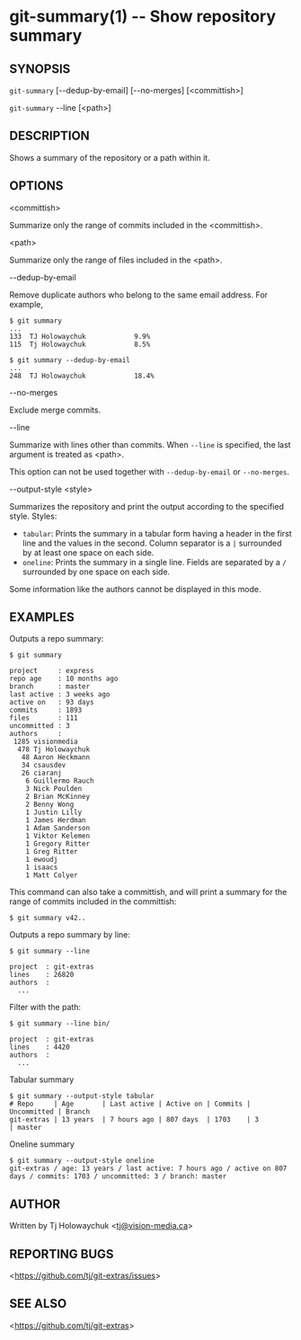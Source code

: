 git-summary(1) -- Show repository summary
=========================================

## SYNOPSIS

`git-summary` [--dedup-by-email] [--no-merges] [&lt;committish&gt;]

`git-summary` --line [&lt;path&gt;]

## DESCRIPTION

Shows a summary of the repository or a path within it.

## OPTIONS

  &lt;committish&gt;

  Summarize only the range of commits included in the &lt;committish&gt;.

  &lt;path&gt;

  Summarize only the range of files included in the &lt;path&gt;.

  --dedup-by-email

  Remove duplicate authors who belong to the same email address.
  For example,

    $ git summary
    ...
    133  TJ Holowaychuk            9.9%
    115  Tj Holowaychuk            8.5%

    $ git summary --dedup-by-email
    ...
    248  TJ Holowaychuk            18.4%

  --no-merges

  Exclude merge commits.

  --line

  Summarize with lines other than commits.
  When `--line` is specified, the last argument is treated as &lt;path&gt;.

  This option can not be used together with `--dedup-by-email` or `--no-merges`.

  --output-style &lt;style&gt;

  Summarizes the repository and print the output according to the specified style.
  Styles:
  * `tabular`: Prints the summary in a tabular form having a header in the
               first line and the values in the second. Column separator is a `|`
               surrounded by at least one space on each side.
  * `oneline`: Prints the summary in a single line. Fields are separated by a `/`
               surrounded by one space on each side.

  Some information like the authors cannot be displayed in this mode.

## EXAMPLES

  Outputs a repo summary:

    $ git summary

    project     : express
    repo age    : 10 months ago
    branch      : master
    last active : 3 weeks ago
    active on   : 93 days
    commits     : 1893
    files       : 111
    uncommitted : 3
    authors     :
     1285 visionmedia
      478 Tj Holowaychuk
       48 Aaron Heckmann
       34 csausdev
       26 ciaranj
        6 Guillermo Rauch
        3 Nick Poulden
        2 Brian McKinney
        2 Benny Wong
        1 Justin Lilly
        1 James Herdman
        1 Adam Sanderson
        1 Viktor Kelemen
        1 Gregory Ritter
        1 Greg Ritter
        1 ewoudj
        1 isaacs
        1 Matt Colyer

  This command can also take a committish, and will print a summary for the range
  of commits included in the committish:

    $ git summary v42..

  Outputs a repo summary by line:

    $ git summary --line

    project  : git-extras
    lines    : 26820
    authors  :
      ...

  Filter with the path:

    $ git summary --line bin/

    project  : git-extras
    lines    : 4420
    authors  :
      ...

  Tabular summary

    $ git summary --output-style tabular
    # Repo     | Age       | Last active | Active on | Commits | Uncommitted | Branch
    git-extras | 13 years  | 7 hours ago | 807 days  | 1703    | 3           | master

  Oneline summary

    $ git summary --output-style oneline
    git-extras / age: 13 years / last active: 7 hours ago / active on 807 days / commits: 1703 / uncommitted: 3 / branch: master

## AUTHOR

Written by Tj Holowaychuk &lt;<tj@vision-media.ca>&gt;

## REPORTING BUGS

&lt;<https://github.com/tj/git-extras/issues>&gt;

## SEE ALSO

&lt;<https://github.com/tj/git-extras>&gt;
